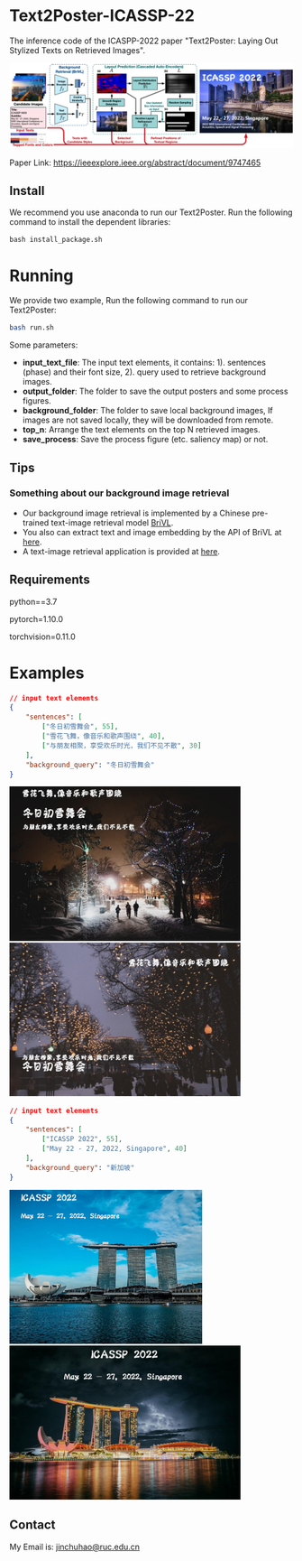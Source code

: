 # Text2Poster-ICASSP-22
The inference code of the ICASPP-2022 paper "Text2Poster: Laying Out Stylized Texts on Retrieved Images".

![framework](framework.png)

Paper Link: https://ieeexplore.ieee.org/abstract/document/9747465



## Install

We recommend you use anaconda to run our Text2Poster. Run the following command to install the dependent libraries:

```shell
bash install_package.sh
```



# Running

We provide two example, Run the following command to run our Text2Poster:

```sh
bash run.sh
```

Some parameters:

- **input_text_file**: The input text elements, it contains: 1). sentences (phase) and their font size, 2). query used to retrieve background images.
- **output_folder**: The folder to save the output posters and some process figures.
- **background_folder**: The folder to save local background images, If  images are not saved locally, they will be downloaded from remote.
- **top_n**: Arrange the text elements on the top N retrieved images.
- **save_process**: Save the process figure (etc. saliency map) or not.



## Tips

### Something about our background image retrieval

- Our background image retrieval is implemented by a Chinese pre-trained  text-image retrieval model [BriVL](https://github.com/BAAI-WuDao/BriVL).
- You also can extract text and image embedding by the API of BriVL at  [here](https://github.com/chuhaojin/WenLan-api-document). 
- A text-image retrieval application is provided at [here](https://github.com/chuhaojin/BriVL-BUA-applications).



## Requirements

python==3.7

pytorch=1.10.0

torchvision=0.11.0



# Examples

```json
// input text elements
{
    "sentences": [
        ["冬日初雪舞会", 55],
        ["雪花飞舞，像音乐和歌声围绕", 40],
        ["与朋友相聚，享受欢乐时光，我们不见不散", 30]
    ],
    "background_query": "冬日初雪舞会"
}
```

<img src="example/outputs_1/0/poster.jpg" alt="poster" style="zoom:40%;" /><img src="example/outputs_1/1/poster.jpg" alt="poster" style="zoom:40%;" />



```json
// input text elements
{
    "sentences": [
        ["ICASSP 2022", 55],
        ["May 22 - 27, 2022, Singapore", 40]
    ],
    "background_query": "新加坡"
}
```

<img src="example/outputs_2/0/poster.jpg" alt="poster" style="zoom:33.4%;" /><img src="example/outputs_2/2/poster.jpg" alt="poster" style="zoom:40%;" />



## Contact

My Email is: jinchuhao@ruc.edu.cn